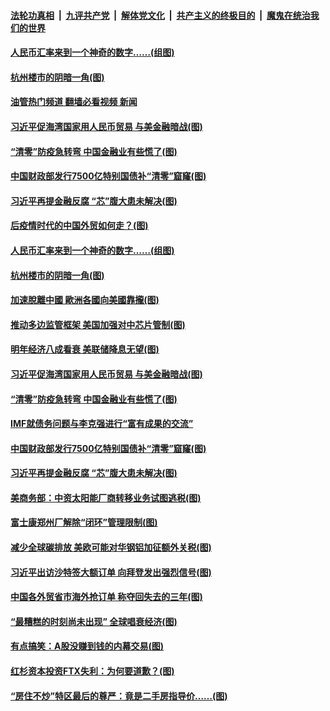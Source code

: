 ####  [法轮功真相](../../../../basic/blob/master/README.md?t=12121631) &nbsp;|&nbsp; [九评共产党](../../../../9ping.md/blob/master/README.md?t=12121631) &nbsp;|&nbsp; [解体党文化](../../../../jtdwh.md/blob/master/README.md?t=12121631)  &nbsp;|&nbsp; [共产主义的终极目的](../../../../gczydzjmd.md/blob/master/README.md?t=12121631) &nbsp;|&nbsp; [魔鬼在统治我们的世界](../../../../mgztzwmdsj.md/blob/master/README.md?t=12121631) 

#### [人民币汇率来到一个神奇的数字……(组图)](../pages/p5/1023906.md?t=12121631) 

#### [杭州楼市的阴暗一角(图)](../pages/p5/1023899.md?t=12121631) 

#### [油管热门频道 翻墙必看视频 新闻](http://129.146.143.75:81/youtube.html?12121631)

#### [习近平促海湾国家用人民币贸易 与美金融暗战(图)](../pages/p5/1023819.md?t=12121631) 

#### [“清零”防疫急转弯 中国金融业有些慌了(图)](../pages/p5/1023813.md?t=12121631) 

#### [中国财政部发行7500亿特别国债补“清零”窟窿(图)](../pages/p5/1023807.md?t=12121631) 

#### [习近平再提金融反腐 “芯”腹大患未解决(图)](../pages/p5/1023748.md?t=12121631) 

#### [后疫情时代的中国外贸如何走？(图)](../pages/p5/1023909.md?t=12121631) 

#### [人民币汇率来到一个神奇的数字……(组图)](../pages/p5/1023906.md?t=12121631) 

#### [杭州楼市的阴暗一角(图)](../pages/p5/1023899.md?t=12121631) 

#### [加速脫離中國 歐洲各國向美國靠攏(图)](../pages/p5/1023895.md?t=12121631) 

#### [推动多边监管框架 美国加强对中芯片管制(图)](../pages/p5/1023887.md?t=12121631) 

#### [明年经济八成看衰 美联储降息无望(图)](../pages/p5/1023885.md?t=12121631) 

#### [习近平促海湾国家用人民币贸易 与美金融暗战(图)](../pages/p5/1023819.md?t=12121631) 

#### [“清零”防疫急转弯 中国金融业有些慌了(图)](../pages/p5/1023813.md?t=12121631) 

#### [IMF就债务问题与李克强进行“富有成果的交流”](../pages/p5/1023811.md?t=12121631) 

#### [中国财政部发行7500亿特别国债补“清零”窟窿(图)](../pages/p5/1023807.md?t=12121631) 

#### [习近平再提金融反腐 “芯”腹大患未解决(图)](../pages/p5/1023748.md?t=12121631) 

#### [美商务部：中资太阳能厂商转移业务试图逃税(图)](../pages/p5/1023767.md?t=12121631) 

#### [富士康郑州厂解除“闭环”管理限制(图)](../pages/p5/1023766.md?t=12121631) 

#### [减少全球碳排放 美欧可能对华钢铝加征额外关税(图)](../pages/p5/1023764.md?t=12121631) 

#### [习近平出访沙特签大额订单 向拜登发出强烈信号(图)](../pages/p5/1023742.md?t=12121631) 

#### [中国各外贸省市海外抢订单 称夺回失去的三年(图)](../pages/p5/1023734.md?t=12121631) 

#### [“最糟糕的时刻尚未出现” 全球唱衰经济(图)](../pages/p5/1023694.md?t=12121631) 

#### [有点搞笑：A股没赚到钱的内幕交易(图)](../pages/p5/1023708.md?t=12121631) 

#### [红杉资本投资FTX失利：为何要道歉？(图)](../pages/p5/1023700.md?t=12121631) 

#### [“房住不炒”特区最后的尊严：竟是二手房指导价……(图)](../pages/p5/1023699.md?t=12121631) 

<img src='http://gfw-breaker.win/goodnews/indexes/p5.md' width='0px' height='0px'/>

